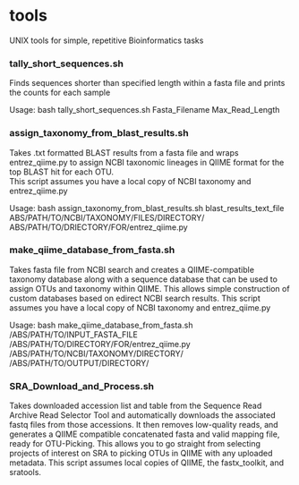 # tools
UNIX tools for simple, repetitive Bioinformatics tasks

### tally_short_sequences.sh
Finds sequences shorter than specified length within a fasta file and prints the counts for each sample

Usage: bash tally_short_sequences.sh Fasta_Filename Max_Read_Length

### assign_taxonomy_from_blast_results.sh
Takes .txt formatted BLAST results from a fasta file and wraps entrez_qiime.py to assign NCBI taxonomic lineages in QIIME format for the top BLAST hit for each OTU.  
This script assumes you have a local copy of NCBI taxonomy and entrez_qiime.py

Usage: bash assign_taxonomy_from_blast_results.sh blast_results_text_file	ABS/PATH/TO/NCBI/TAXONOMY/FILES/DIRECTORY/ ABS/PATH/TO/DRIECTORY/FOR/entrez_qiime.py

### make_qiime_database_from_fasta.sh
Takes fasta file from NCBI search and creates a QIIME-compatible taxonomy database along with a sequence database that can be used to assign OTUs and taxonomy within QIIME.  This allows simple construction of custom databases based on edirect NCBI search results.
This script assumes you have a local copy of NCBI taxonomy and entrez_qiime.py

Usage: bash make_qiime_database_from_fasta.sh /ABS/PATH/TO/INPUT_FASTA_FILE /ABS/PATH/TO/DIRECTORY/FOR/entrez_qiime.py /ABS/PATH/TO/NCBI/TAXONOMY/DIRECTORY/ 	/ABS/PATH/TO/OUTPUT/DIRECTORY/

### SRA_Download_and_Process.sh
Takes downloaded accession list and table from the Sequence Read Archive Read Selector Tool and automatically downloads the associated fastq files from those accessions.  It then removes low-quality reads, and generates a QIIME compatible concatenated fasta and valid mapping file, ready for OTU-Picking. This allows you to go straight from selecting projects of interest on SRA to picking OTUs in QIIME with any uploaded metadata.
This script assumes local copies of QIIME, the fastx_toolkit, and sratools.
